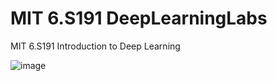 # MIT 6.S191 DeepLearningLabs
MIT 6.S191 Introduction to Deep Learning

![image](https://github.com/user-attachments/assets/07976246-98ba-4ae4-99a8-eb4be61f485c)

